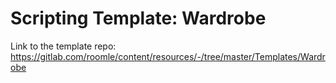 # Scripting Template: Wardrobe

Link to the template repo: https://gitlab.com/roomle/content/resources/-/tree/master/Templates/Wardrobe